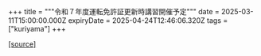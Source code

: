 +++
title = """令和７年度運転免許証更新時講習開催予定"""
date = 2025-03-11T15:00:00.000Z
expiryDate = 2025-04-24T12:46:06.320Z
tags = ["kuriyama"]
+++


[[source]](https://www.town.kuriyama.hokkaido.jp/site/koutsuuannzen/30694.html)
